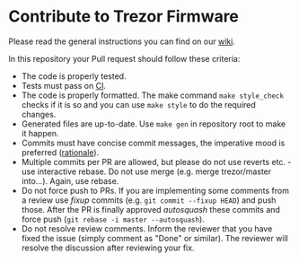 # Contribute to Trezor Firmware

Please read the general instructions you can find on our [wiki](https://wiki.trezor.io/Developers_guide:Contributing).

In this repository your Pull request should follow these criteria:

- The code is properly tested.
- Tests must pass on [CI](https://travis-ci.org/trezor/trezor-firmware).
- The code is properly formatted. The make command `make style_check` checks if it is so 
and you can use `make style` to do the required changes.
- Generated files are up-to-date. Use `make gen` in repository root to make it happen.
- Commits must have concise commit messages, the imperative mood is preferred ([rationale](https://gist.github.com/robertpainsi/b632364184e70900af4ab688decf6f53)).
- Multiple commits per PR are allowed, but please do not use reverts etc. - use
interactive rebase.
Do not use merge (e.g. merge trezor/master into...). Again, use rebase.
- Do not force push to PRs. If you are implementing some comments from a review use 
_fixup_ commits (e.g. `git commit --fixup HEAD`) and push those. After the PR is finally 
approved _autosquash_ these commits and force push (`git rebase -i master --autosquash`).
- Do not resolve review comments. Inform the reviewer that you have fixed the issue 
(simply comment as "Done" or similar). The reviewer will resolve the discussion after 
reviewing your fix.
